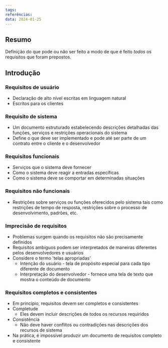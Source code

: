 ```yaml
---
tags: 
referências: 
data: 2024-01-25
---
```

## Resumo

Definição do que pode ou não ser feito a modo de que é feito *todos* os requisitos que foram prepostos. 
## Introdução

### Requisitos de usuário
- Declaração de alto nível escritas em linguagem natural
- Escritos para os clientes
### Requisito de sistema
- Um documento estruturado estabelecendo descrições detalhadas das funções, serviços e restrições operacionais do sistema
- Define o que deve ser implementado e pode até ser parte de um contrato entre o cliente e o desenvolvedor
### Requisitos funcionais
- Serviços que o sistema deve fornecer
- Como o sistema deve reagir a entradas específicas
- Como o sistema deve se comportar em determinadas situações
### Requisitos não funcionais
- Restrições sobre serviços ou funções oferecidos pelo sistema tais como restrições de tempo de resposta, restrições sobre o processo de desenvolvimento, padrões, etc.
### Imprecisão de requisitos
- Problemas surgem quando os requisitos não são precisamente definidos
- Requisitos ambíguos podem ser interpretados de maneiras diferentes pelos desenvolvedores e usuários
- Considere o termo 'telas apropriadas'
	- Intenção do usuário - tela de propósito especial para cada tipo diferente de documento
	- Interpretação do desenvolvedor - fornece uma tela de texto que mostra o conteúdo de documento
### Requisitos completos e consistentes
- Em princípio, requisitos devem ser completos e consistentes
- Completude
	- Eles devem incluir descrições de todos os recursos requiridos
- Consistência
	- Não deve haver conflitos ou contradições nas descrições dos recursos de sistema
- Na prática, é impossível produzir um documento de requisitos completo e consistente